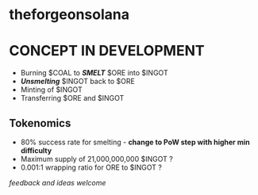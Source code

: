 # theforgeonsolana
# CONCEPT IN DEVELOPMENT
- Burning $COAL to ***SMELT*** $ORE into $INGOT
- ***Unsmelting*** $INGOT back to $ORE
- Minting of $INGOT
- Transferring $ORE and $INGOT
## Tokenomics
- 80% success rate for smelting - **change to PoW step with higher min difficulty**
- Maximum supply of 21,000,000,000 $INGOT ?
- 0.001:1 wrapping ratio for ORE to $INGOT ?

*feedback and ideas welcome*
